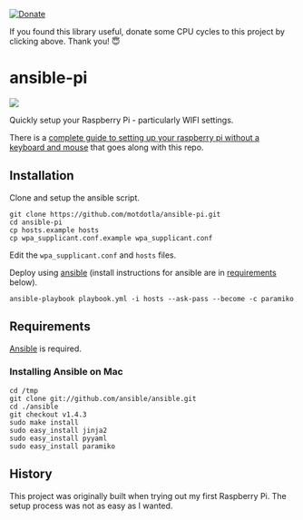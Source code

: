 [![Donate](http://www.opensourcecitizen.org/badge)](http://www.opensourcecitizen.org/project?url=github.com/motdotla/ansible-pi)

If you found this library useful, donate some CPU cycles to this project by clicking above. Thank you! 😇

# ansible-pi

![](https://raw.github.com/motdotla/ansible-pi/master/ansible-pi.jpg)

Quickly setup your Raspberry Pi - particularly WIFI settings.

There is a [complete guide to setting up your raspberry pi without a keyboard and mouse](http://sendgrid.com/blog/complete-guide-set-raspberry-pi-without-keyboard-mouse/) that goes along with this repo.

## Installation

Clone and setup the ansible script. 

```
git clone https://github.com/motdotla/ansible-pi.git
cd ansible-pi
cp hosts.example hosts
cp wpa_supplicant.conf.example wpa_supplicant.conf
```

Edit the `wpa_supplicant.conf` and `hosts` files.

Deploy using [ansible](http://www.ansible.com) (install instructions for ansible are in [requirements](#requirements) below).

```
ansible-playbook playbook.yml -i hosts --ask-pass --become -c paramiko
```

## Requirements

[Ansible](http://www.ansible.com/) is required. 

### Installing Ansible on Mac

```
cd /tmp
git clone git://github.com/ansible/ansible.git
cd ./ansible
git checkout v1.4.3
sudo make install
sudo easy_install jinja2 
sudo easy_install pyyaml
sudo easy_install paramiko
```

## History

This project was originally built when trying out my first Raspberry Pi. The setup process was not as easy as I wanted.
